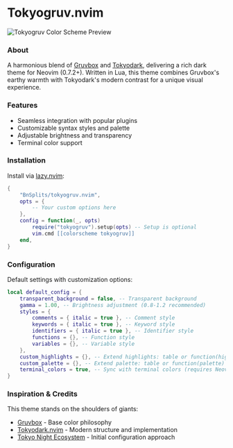 # Tokyogruv.nvim

![Tokyogruv Color Scheme Preview](https://user-images.githubusercontent.com/30515389/115807570-42385080-a3bf-11eb-8286-c981b5093ffa.png)

### About

A harmonious blend of [Gruvbox](https://github.com/morhetz/gruvbox) and [Tokyodark](https://github.com/tiagovla/tokyodark.nvim), delivering a rich dark theme for Neovim (0.7.2+). Written in Lua, this theme combines Gruvbox's earthy warmth with Tokyodark's modern contrast for a unique visual experience.

### Features

- Seamless integration with popular plugins
- Customizable syntax styles and palette
- Adjustable brightness and transparency
- Terminal color support

### Installation

Install via [lazy.nvim](https://github.com/folke/lazy.nvim):

```lua
{
    "BnSplits/tokyogruv.nvim",
    opts = {
        -- Your custom options here
    },
    config = function(_, opts)
        require("tokyogruv").setup(opts) -- Setup is optional
        vim.cmd [[colorscheme tokyogruv]]
    end,
}
```

### Configuration

Default settings with customization options:

```lua
local default_config = {
    transparent_background = false, -- Transparent background
    gamma = 1.00, -- Brightness adjustment (0.8-1.2 recommended)
    styles = {
        comments = { italic = true }, -- Comment style
        keywords = { italic = true }, -- Keyword style
        identifiers = { italic = true }, -- Identifier style
        functions = {}, -- Function style
        variables = {}, -- Variable style
    },
    custom_highlights = {}, -- Extend highlights: table or function(highlights, palette)
    custom_palette = {}, -- Extend palette: table or function(palette)
    terminal_colors = true, -- Sync with terminal colors (requires Neovim 0.8+)
}
```

### Inspiration & Credits

This theme stands on the shoulders of giants:
- [Gruvbox](https://github.com/morhetz/gruvbox) - Base color philosophy
- [Tokyodark.nvim](https://github.com/tiagovla/tokyodark.nvim) - Modern structure and implementation
- [Tokyo Night Ecosystem](https://github.com/enkia/tokyo-night-vscode-theme) - Initial configuration approach

